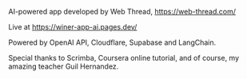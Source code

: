 AI-powered app developed by Web Thread, https://web-thread.com/

Live at https://winer-app-ai.pages.dev/

Powered by OpenAI API, Cloudflare, Supabase and LangChain.

Special thanks to Scrimba, Coursera online tutorial, and of course, my amazing teacher Guil Hernandez.